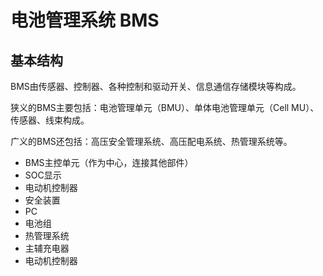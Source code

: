 # 电池管理系统 BMS

## 基本结构

BMS由传感器、控制器、各种控制和驱动开关、信息通信存储模块等构成。

狭义的BMS主要包括：电池管理单元（BMU）、单体电池管理单元（Cell MU）、传感器、线束构成。

广义的BMS还包括：高压安全管理系统、高压配电系统、热管理系统等。


- BMS主控单元（作为中心，连接其他部件）
- SOC显示
- 电动机控制器
- 安全装置
- PC
- 电池组
- 热管理系统
- 主辅充电器
- 电动机控制器

